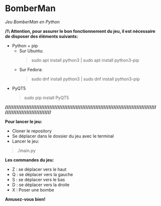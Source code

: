 # BomberMan
_Jeu BomberMan en Python_

**/!\ Attention, pour assurer le bon fonctionnement du jeu, il est nécessaire de disposer des éléments suivants:**
* Python + pip
  * Sur Ubuntu:
    > sudo apt install python3 | sudo apt install python3-pip
  * Sur Fedora:
    > sudo dnf install python3 | sudo dnf install python3-pip
* PyQT5
  > sudo pip install PyQT5
  
**////////////////////////////////////////////////////////////////////////////////////////////////////////////////////////**

**Pour lancer le jeu:**
* Cloner le repository
* Se déplacer dans le dossier du jeu avec le terminal
* Lancer le jeu:
> ./main.py

**Les commandes du jeu:**
* Z : se déplacer vers le haut
* Q : se déplacer vers la gauche
* S : se déplacer vers le bas
* D : se déplacer vers la droite
* X : Poser une bombe

**Amusez-vous bien!**
